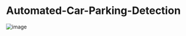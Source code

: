 # Automated-Car-Parking-Detection

![image](https://user-images.githubusercontent.com/90020715/212477518-134a0575-806e-4d55-bc29-ba6357ef41fe.png)

